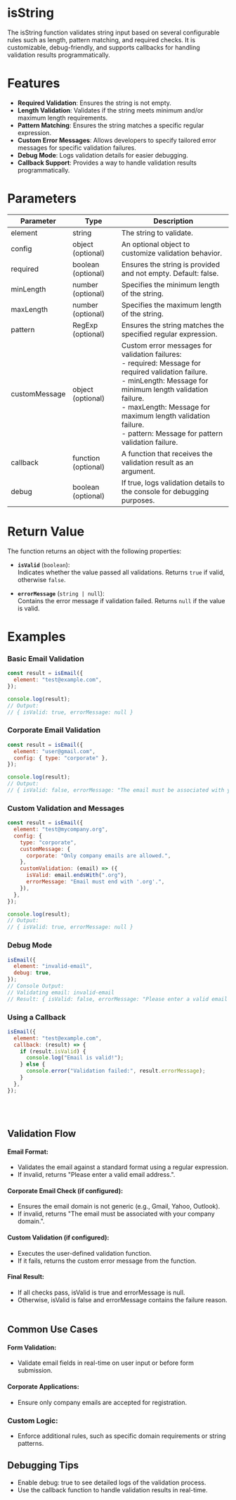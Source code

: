 # isString

The isString function validates string input based on several configurable rules such as length, pattern matching, and required checks. It is customizable, debug-friendly, and supports callbacks for handling validation results programmatically.



# Features
- **Required Validation**: Ensures the string is not empty.
- **Length Validation**: Validates if the string meets minimum and/or maximum length requirements.
- **Pattern Matching**: Ensures the string matches a specific regular expression.
- **Custom Error Messages**: Allows developers to specify tailored error messages for specific validation failures.
- **Debug Mode**: Logs validation details for easier debugging.
- **Callback Support**: Provides a way to handle validation results programmatically.


# Parameters

| Parameter         | Type                 | Description                                                                                                                                                 |
|-------------------|----------------------|-------------------------------------------------------------------------------------------------------------------------------------------------------------|
| element           | string               | The string to validate.                                                                                                                                    |
| config            | object (optional)    | An optional object to customize validation behavior.                                                                                                       |
| required          | boolean (optional)   | Ensures the string is provided and not empty. Default: false.                                                                                              |
| minLength         | number (optional)    | Specifies the minimum length of the string.                                                                                                               |
| maxLength         | number (optional)    | Specifies the maximum length of the string.                                                                                                               |
| pattern           | RegExp (optional)    | Ensures the string matches the specified regular expression.                                                                                               |
| customMessage     | object (optional)    | Custom error messages for validation failures: <br> - required: Message for required validation failure. <br> - minLength: Message for minimum length validation failure. <br> - maxLength: Message for maximum length validation failure. <br> - pattern: Message for pattern validation failure. |
| callback          | function (optional)  | A function that receives the validation result as an argument.                                                                                            |
| debug             | boolean (optional)   | If true, logs validation details to the console for debugging purposes.                                                                                    |
# Return Value

The function returns an object with the following properties:

- **`isValid`** (`boolean`):  
  Indicates whether the value passed all validations. Returns `true` if valid, otherwise `false`.

- **`errorMessage`** (`string | null`):  
  Contains the error message if validation failed. Returns `null` if the value is valid.

# Examples


### Basic Email Validation
```js
const result = isEmail({
  element: "test@example.com",
});

console.log(result);
// Output:
// { isValid: true, errorMessage: null }
```

### Corporate Email Validation
```js
const result = isEmail({
  element: "user@gmail.com",
  config: { type: "corporate" },
});

console.log(result);
// Output:
// { isValid: false, errorMessage: "The email must be associated with your company domain. Personal email providers such as Gmail, Yahoo, or Outlook are not permitted." }
```

### Custom Validation and Messages

```js
const result = isEmail({
  element: "test@mycompany.org",
  config: {
    type: "corporate",
    customMessage: {
      corporate: "Only company emails are allowed.",
    },
    customValidation: (email) => ({
      isValid: email.endsWith(".org"),
      errorMessage: "Email must end with '.org'.",
    }),
  },
});

console.log(result);
// Output:
// { isValid: true, errorMessage: null }
```

### Debug Mode
```js
isEmail({
  element: "invalid-email",
  debug: true,
});
// Console Output:
// Validating email: invalid-email
// Result: { isValid: false, errorMessage: "Please enter a valid email address." }
```

### Using a Callback
```js
isEmail({
  element: "test@example.com",
  callback: (result) => {
    if (result.isValid) {
      console.log("Email is valid!");
    } else {
      console.error("Validation failed:", result.errorMessage);
    }
  },
});
```

<br>
<br>


## Validation Flow

#### Email Format:

- Validates the email against a standard format using a regular expression.
- If invalid, returns "Please enter a valid email address.".

#### Corporate Email Check (if configured):

- Ensures the email domain is not generic (e.g., Gmail, Yahoo, Outlook).
- If invalid, returns "The email must be associated with your company domain.".

#### Custom Validation (if configured):

- Executes the user-defined validation function.
- If it fails, returns the custom error message from the function.

#### Final Result:

- If all checks pass, isValid is true and errorMessage is null.
- Otherwise, isValid is false and errorMessage contains the failure reason.
<br><br>

## Common Use Cases

#### Form Validation:

- Validate email fields in real-time on user input or before form submission.
#### Corporate Applications:

- Ensure only company emails are accepted for registration.

### Custom Logic:

- Enforce additional rules, such as specific domain requirements or string patterns.

## Debugging Tips
- Enable debug: true to see detailed logs of the validation process.
- Use the callback function to handle validation results in real-time.